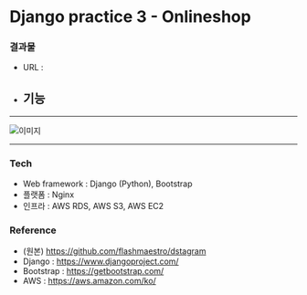 # Django practice 3 - Onlineshop

### 결과물

- URL : 
- 기능
  - 

----

![이미지](./etc/20180906_171432.jpg)

----


### Tech

- Web framework : Django (Python), Bootstrap
- 플랫폼 : Nginx
- 인프라 : AWS RDS, AWS S3, AWS EC2

### Reference

- (원본) https://github.com/flashmaestro/dstagram
- Django : https://www.djangoproject.com/
- Bootstrap : https://getbootstrap.com/
- AWS : https://aws.amazon.com/ko/
